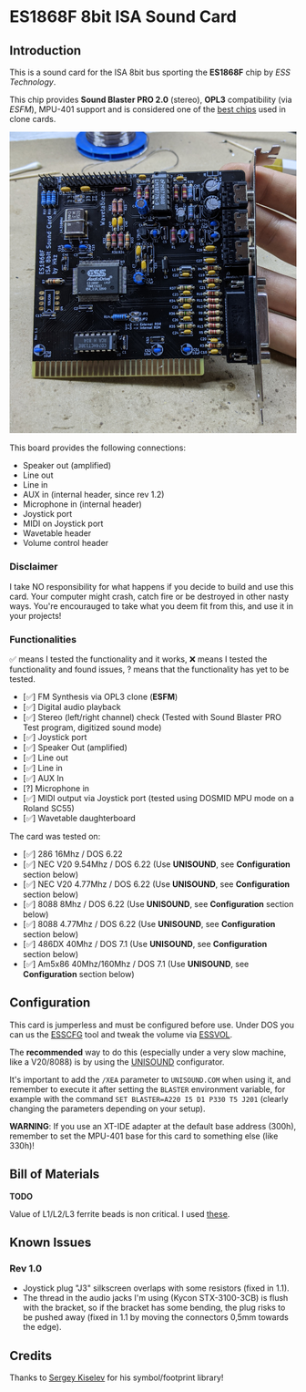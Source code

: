 # ES1868F 8bit ISA Sound Card

## Introduction

This is a sound card for the ISA 8bit bus sporting the **ES1868F** chip by *ESS Technology*.

This chip provides **Sound Blaster PRO 2.0** (stereo), **OPL3** compatibility (via *ESFM*), MPU-401 support and is considered one of the [best chips](https://www.philscomputerlab.com/ess-audiodrive-es1868.html) used in clone cards.

![Rev. 1.1 Board](pics/rev_1.1_board.jpg)

This board provides the following connections:

* Speaker out (amplified)
* Line out
* Line in
* AUX in (internal header, since rev 1.2)
* Microphone in (internal header)
* Joystick port
* MIDI on Joystick port
* Wavetable header
* Volume control header

### Disclaimer

I take NO responsibility for what happens if you decide to build and use this card. Your computer might crash, catch fire or be destroyed in other nasty ways.
You're encourauged to take what you deem fit from this, and use it in your projects!

### Functionalities

✅ means I tested the functionality and it works, ❌ means I tested the functionality and found issues, ? means that the functionality has yet to be tested.

* [✅] FM Synthesis via OPL3 clone (**ESFM**)
* [✅] Digital audio playback
* [✅] Stereo (left/right channel) check (Tested with Sound Blaster PRO Test program, digitized sound mode)
* [✅] Joystick port
* [✅] Speaker Out (amplified)
* [✅] Line out
* [✅] Line in
* [✅] AUX In
* [?] Microphone in
* [✅] MIDI output via Joystick port (tested using DOSMID MPU mode on a Roland SC55)
* [✅] Wavetable daughterboard

The card was tested on:

* [✅] 286 16Mhz / DOS 6.22
* [✅] NEC V20 9.54Mhz / DOS 6.22 (Use **UNISOUND**, see **Configuration** section below)
* [✅] NEC V20 4.77Mhz / DOS 6.22 (Use **UNISOUND**, see **Configuration** section below)
* [✅] 8088 8Mhz / DOS 6.22 (Use **UNISOUND**, see **Configuration** section below)
* [✅] 8088 4.77Mhz / DOS 6.22 (Use **UNISOUND**, see **Configuration** section below)
* [✅] 486DX 40Mhz / DOS 7.1 (Use **UNISOUND**, see **Configuration** section below)
* [✅] Am5x86 40Mhz/160Mhz / DOS 7.1 (Use **UNISOUND**, see **Configuration** section below)

## Configuration

This card is jumperless and must be configured before use.
Under DOS you can us the [ESSCFG](software/ESSCFG.EXE) tool and tweak the volume via [ESSVOL](software/ESSVOL.EXE).

The **recommended** way to do this (especially under a very slow machine, like a V20/8088) is by using the [UNISOUND](https://www.vogons.org/viewtopic.php?f=62&t=72553) configurator.

It's important to add the `/XEA` parameter to `UNISOUND.COM` when using it, and remember to execute it after setting the `BLASTER` environment variable, for example with the command `SET BLASTER=A220 I5 D1 P330 T5 J201` (clearly changing the parameters depending on your setup).

**WARNING**: If you use an XT-IDE adapter at the default base address (300h), remember to set the MPU-401 base for this card to something else (like 330h)!

## Bill of Materials

**TODO**

Value of L1/L2/L3 ferrite beads is non critical. I used [these](https://www.mouser.it/ProductDetail/623-2743001112LF).

## Known Issues

### Rev 1.0

* Joystick plug "J3" silkscreen overlaps with some resistors (fixed in 1.1).
* The thread in the audio jacks I'm using (Kycon STX-3100-3CB) is flush with the bracket, so if the bracket has some bending, the plug risks to be pushed away (fixed in 1.1 by moving the connectors 0,5mm towards the edge).

## Credits

Thanks to [Sergey Kiselev](https://github.com/skiselev) for his symbol/footprint library!

